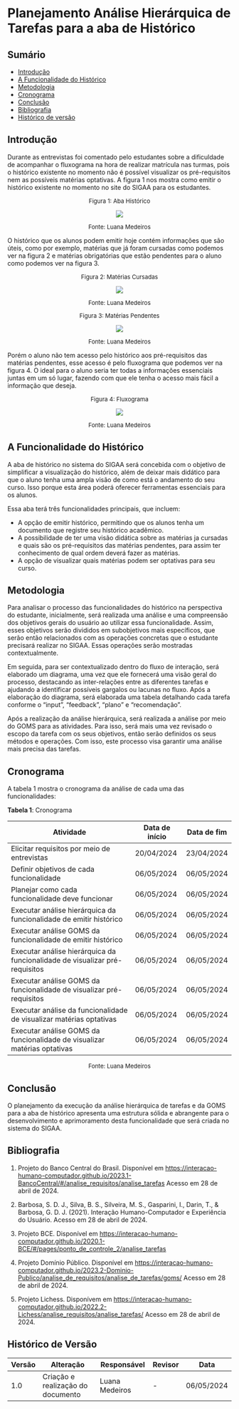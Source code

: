 # Planejamento Análise Hierárquica de Tarefas para a aba de Histórico
## Sumário
* [Introdução](#Introdução)
* [A Funcionalidade do Histórico](#A-Funcionalidade-do-Histórico)
* [Metodologia](#Metodologia)
* [Cronograma](#Cronograma)
* [Conclusão](#Conclusão)
* [Bibliografia](#Bibliografia)
* [Histórico de versão](#Histórico-de-versão)

## Introdução
Durante as entrevistas foi comentado pelo estudantes sobre a dificuldade de acompanhar o fluxograma na hora de realizar matrícula nas turmas, pois o histórico existente no momento não é possível visualizar os pré-requisitos nem as possíveis matérias optativas. A figura 1 nos mostra como emitir o histórico existente no momento no site do SIGAA para os estudantes.
<center>
  <font size="2"><p style="text-align: center">Figura 1: Aba Histórico </p></font>
  <img src="https://raw.githubusercontent.com/Interacao-Humano-Computador/2024.1-SIGAA/main/assets/AbaHistorico.jpeg">
    <font size="2"><p style="text-align: center">Fonte: Luana Medeiros</p></font>
 </center>
 
O histórico que os alunos podem emitir hoje contém informações que são úteis, como por exemplo, matérias que já foram cursadas como podemos ver na figura 2 e matérias obrigatórias que estão pendentes para o aluno como podemos ver na figura 3.
<center>
  <font size="2"><p style="text-align: center">Figura 2: Matérias Cursadas </p></font>
  <img src="https://raw.githubusercontent.com/Interacao-Humano-Computador/2024.1-SIGAA/main/assets/ExemploHistorico.jpeg">
    <font size="2"><p style="text-align: center">Fonte: Luana Medeiros</p></font>
 </center>

 <center>
  <font size="2"><p style="text-align: center">Figura 3: Matérias Pendentes </p></font>
  <img src="https://raw.githubusercontent.com/Interacao-Humano-Computador/2024.1-SIGAA/main/assets/ExemploHistorico3.jpeg">
    <font size="2"><p style="text-align: center">Fonte: Luana Medeiros</p></font>
 </center>

 Porém o aluno não tem acesso pelo histórico aos pré-requisitos das matérias pendentes, esse acesso é pelo fluxograma que podemos ver na figura 4. O ideal para o aluno seria ter todas a informações essenciais juntas em um só lugar, fazendo com que ele tenha o acesso mais fácil a informação que deseja.

 <center>
  <font size="2"><p style="text-align: center">Figura 4: Fluxograma </p></font>
  <img src="https://raw.githubusercontent.com/Interacao-Humano-Computador/2024.1-SIGAA/main/assets/Fluxograma.jpeg">
    <font size="2"><p style="text-align: center">Fonte: Luana Medeiros</p></font>
 </center>

 ## A Funcionalidade do Histórico
 A aba de histórico no sistema do SIGAA será concebida com o objetivo de simplificar a visualização do histórico, além de deixar mais didático para que o aluno tenha uma ampla visão de como está o andamento do seu curso. Isso porque esta área poderá oferecer ferramentas essenciais para os alunos.

Essa aba terá três funcionalidades principais, que incluem:

- A opção de emitir histórico, permitindo que os alunos tenha um documento que registre seu histórico acadêmico.
- A possibilidade de ter uma visão didática sobre as matérias ja cursadas e quais são os pré-requisitos das matérias pendentes, para assim ter conhecimento de qual ordem deverá fazer as matérias.
- A opção de visualizar quais matérias podem ser optativas para seu curso.

## Metodologia

Para analisar o processo das funcionalidades do histórico na perspectiva do estudante, inicialmente, será realizada uma análise e uma compreensão dos objetivos gerais do usuário ao utilizar essa funcionalidade. Assim, esses objetivos serão divididos em subobjetivos mais específicos, que serão então relacionados com as operações concretas que o estudante precisará realizar no SIGAA. Essas operações serão mostradas contextualmente.

Em seguida, para ser contextualizado dentro do fluxo de interação, será elaborado um diagrama, uma vez que ele fornecerá uma visão geral do processo, destacando as inter-relações entre as diferentes tarefas e ajudando a identificar possíveis gargalos ou lacunas no fluxo. Após a elaboração do diagrama, será elaborada uma tabela detalhando cada tarefa conforme o “input”, “feedback”, “plano” e “recomendação”.

Após a realização da análise hierárquica, será realizada a análise por meio do GOMS para as atividades. Para isso, será mais uma vez revisado o escopo da tarefa com os seus objetivos, então serão definidos os seus métodos e operações. Com isso, este processo visa garantir uma análise mais precisa das tarefas.

## Cronograma

A tabela 1 mostra o cronograma da análise de cada uma das funcionalidades:

**Tabela 1**: Cronograma

| Atividade | Data de início | Data de fim |
| - | - | - |
| Elicitar requisitos por meio de entrevistas                                  | 20/04/2024 | 23/04/2024 |
| Definir objetivos de cada funcionalidade                                     | 06/05/2024 | 06/05/2024 |
| Planejar como cada funcionalidade deve funcionar                             | 06/05/2024 | 06/05/2024 |
| Executar análise hierárquica da funcionalidade de emitir histórico           | 06/05/2024 | 06/05/2024 |
| Executar análise GOMS da funcionalidade de emitir histórico                  | 06/05/2024 | 06/05/2024 |
| Executar análise hierárquica da funcionalidade de visualizar pré-requisitos  | 06/05/2024 | 06/05/2024 |
| Executar análise GOMS da funcionalidade de visualizar pré-requisitos         | 06/05/2024 | 06/05/2024 |
| Executar análise da funcionalidade de visualizar matérias optativas          | 06/05/2024 | 06/05/2024 |
| Executar análise GOMS da funcionalidade de visualizar matérias optativas     | 06/05/2024 | 06/05/2024 |

<font size="2"><p style="text-align: center">Fonte: Luana Medeiros</p></font>

## Conclusão
O planejamento da execução da análise hierárquica de tarefas e da GOMS para a aba de histórico apresenta uma estrutura sólida e abrangente para o desenvolvimento e aprimoramento desta funcionalidade que será criada no sistema do SIGAA.

## Bibliografia

1. Projeto do Banco Central do Brasil. Disponível em <https://interacao-humano-computador.github.io/2023.1-BancoCentral/#/analise_requisitos/analise_tarefas> Acesso em 28 de abril de 2024.
   
2. Barbosa, S. D. J., Silva, B. S., Silveira, M. S., Gasparini, I., Darin, T., & Barbosa, G. D. J. (2021). Interação Humano-Computador e Experiência do Usuário. Acesso em 28 de abril de 2024.
   
3. Projeto BCE. Disponível em <https://interacao-humano-computador.github.io/2020.1-BCE/#/pages/ponto_de_controle_2/analise_tarefas>

4. Projeto Domínio Público. Disponível em <https://interacao-humano-computador.github.io/2023.2-Dominio-Publico/analise_de_requisitos/analise_de_tarefas/goms/> Acesso em 28 de abril de 2024.
   
5. Projeto Lichess. Disponívem em <https://interacao-humano-computador.github.io/2022.2-Lichess/analise_requisitos/analise_tarefas/> Acesso em 28 de abril de 2024.

## Histórico de Versão
| Versão | Alteração | Responsável | Revisor | Data |
| - | - | - | - | - |
| 1.0 | Criação e realização do documento | Luana Medeiros | - | 06/05/2024 |
